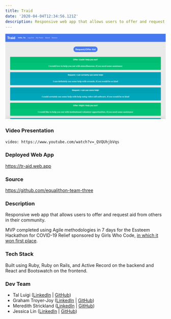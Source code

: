 ```yaml
---
title: Traid
date: '2020-04-04T12:34:56.121Z'
description: Responsive web app that allows users to offer and request aid from others in their community.
---
```


![Traid Screenshot](./traid.png)

### Video Presentation

`video: https://www.youtube.com/watch?v=_QVQUhjbVqs`

### Deployed Web App

<https://tr-aid.web.app>

### Source

<https://github.com/equalithon-team-three>

### Description

Responsive web app that allows users to offer and request aid from others in their community.

MVP completed using Agile methodologies in 7 days for the Essteem Hackathon for COVID-19 Relief sponsored by Girls Who Code, [in which it won first place](https://www.equalithon.io/past-challenges/traid).

### Tech Stack

Built using Ruby, Ruby on Rails, and Active Record on the backend and React and Bootswatch on the frontend.

### Dev Team

- Tal Luigi ([LinkedIn](https://www.linkedin.com/in/talluigi) | [GitHub](https://github.com/luigilegion))
- Graham Troyer-Joy ([LinkedIn](https://www.linkedin.com/in/grahamtroyerjoy) | [GitHub](https://github.com/telegraham))
- Meredith Strickland ([LinkedIn](https://www.linkedin.com/in/meredith-strickland) | [GitHub](https://github.com/merestrickland))
- Jessica Lin ([LinkedIn](https://www.linkedin.com/in/lin-jessica) | [GitHub](https://github.com/lin-jessica))

